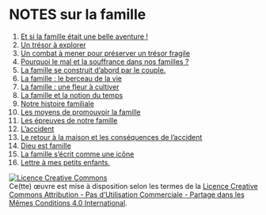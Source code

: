 NOTES sur la famille
====================


1. [Et si la famille était une belle aventure !](chap01)
2. [Un trésor à explorer](chap02)
3. [Un combat à mener pour préserver un trésor fragile](chap03)
4. [Pourquoi le mal et la souffrance dans nos familles ?](chap04)
5. [La famille se construit d’abord par le couple.](chap05)
6. [La famille : le berceau de la vie](chap06)
7. [La famille : une fleur à cultiver](chap07)
8. [La famille et la notion du temps](chap08)
9. [Notre histoire familiale](chap09)
10. [Les moyens de promouvoir la famille](chap10)
11. [Les épreuves de notre famille](chap11)
12. [L’accident](chap12)
13. [Le retour à la maison et les conséquences de l’accident](chap13)
14. [Dieu est famille](chap14)
15. [La famille s’écrit comme une icône](chap15)
16. [Lettre à mes petits enfants.](chap16)


<a rel="license" href="http://creativecommons.org/licenses/by-nc-sa/4.0/"><img alt="Licence Creative Commons" style="border-width:0" src="https://i.creativecommons.org/l/by-nc-sa/4.0/88x31.png" /></a><br />Ce(tte) œuvre est mise à disposition selon les termes de la <a rel="license" href="http://creativecommons.org/licenses/by-nc-sa/4.0/">Licence Creative Commons Attribution - Pas d’Utilisation Commerciale - Partage dans les Mêmes Conditions 4.0 International</a>.

